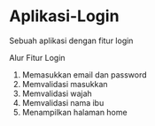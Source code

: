 # Aplikasi-Login
Sebuah aplikasi dengan fitur login

Alur Fitur Login

1. Memasukkan email dan password
2. Memvalidasi masukkan
3. Memvalidasi wajah
4. Memvalidasi nama ibu
5. Menampilkan halaman home
